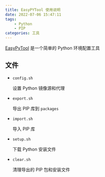 ```yaml
---
title: EasyPYTool 使用说明
date: 2022-07-06 15:47:11
tags:
    - Python
    - PIP
categories: 工具
---
```


[EasyPyTool](https://github.com/argvchs/easypytool) 是一个简单的 Python 环境配置工具

<!-- more -->

## 文件

-   `config.sh`

    设置 Python 镜像源和代理

-   `export.sh`

    导出 PIP 库到 `packages`

-   `import.sh`

    导入 PIP 库

-   `setup.sh`

    下载 Python 安装文件

-   `clear.sh`

    清理导出的 PIP 包和安装文件
